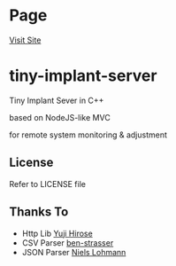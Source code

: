 # Page

[Visit Site](https://seantywork.github.io/0005_tiny-implant-server_cpp)

tiny-implant-server
===========

Tiny Implant Sever in C++

based on NodeJS-like MVC

for remote system monitoring & adjustment


License
-------

Refer to LICENSE file

Thanks To
-----------------
- Http Lib
[Yuji Hirose](https://github.com/yhirose/cpp-httplib)
- CSV Parser
[ben-strasser](https://github.com/ben-strasser/fast-cpp-csv-parser)
- JSON Parser
[Niels Lohmann](https://github.com/nlohmann/json)
